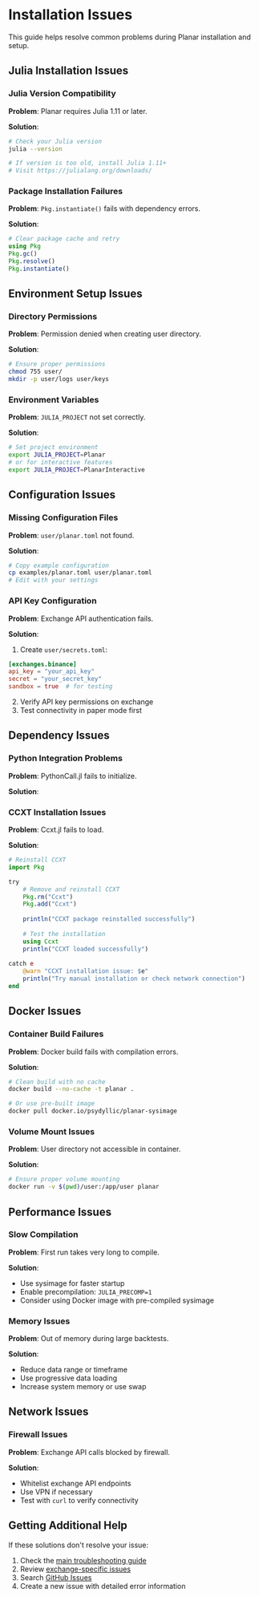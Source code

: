 # Installation Issues

This guide helps resolve common problems during Planar installation and setup.

## Julia Installation Issues

### Julia Version Compatibility

**Problem**: Planar requires Julia 1.11 or later.

**Solution**:
```bash
# Check your Julia version
julia --version

# If version is too old, install Julia 1.11+
# Visit https://julialang.org/downloads/
```

### Package Installation Failures

**Problem**: `Pkg.instantiate()` fails with dependency errors.

**Solution**:
```julia
# Clear package cache and retry
using Pkg
Pkg.gc()
Pkg.resolve()
Pkg.instantiate()
```

## Environment Setup Issues

### Directory Permissions

**Problem**: Permission denied when creating user directory.

**Solution**:
```bash
# Ensure proper permissions
chmod 755 user/
mkdir -p user/logs user/keys
```

### Environment Variables

**Problem**: `JULIA_PROJECT` not set correctly.

**Solution**:
```bash
# Set project environment
export JULIA_PROJECT=Planar
# or for interactive features
export JULIA_PROJECT=PlanarInteractive
```

## Configuration Issues

### Missing Configuration Files

**Problem**: `user/planar.toml` not found.

**Solution**:
```bash
# Copy example configuration
cp examples/planar.toml user/planar.toml
# Edit with your settings
```

### API Key Configuration

**Problem**: Exchange API authentication fails.

**Solution**:
1. Create `user/secrets.toml`:
```toml
[exchanges.binance]
api_key = "your_api_key"
secret = "your_secret_key"
sandbox = true  # for testing
```

2. Verify API key permissions on exchange
3. Test connectivity in paper mode first

## Dependency Issues

### Python Integration Problems

**Problem**: PythonCall.jl fails to initialize.

**Solution**:

### CCXT Installation Issues

**Problem**: Ccxt.jl fails to load.

**Solution**:
```julia
# Reinstall CCXT
import Pkg

try
    # Remove and reinstall CCXT
    Pkg.rm("Ccxt")
    Pkg.add("Ccxt")
    
    println("CCXT package reinstalled successfully")
    
    # Test the installation
    using Ccxt
    println("CCXT loaded successfully")
    
catch e
    @warn "CCXT installation issue: $e"
    println("Try manual installation or check network connection")
end
```

## Docker Issues

### Container Build Failures

**Problem**: Docker build fails with compilation errors.

**Solution**:
```bash
# Clean build with no cache
docker build --no-cache -t planar .

# Or use pre-built image
docker pull docker.io/psydyllic/planar-sysimage
```

### Volume Mount Issues

**Problem**: User directory not accessible in container.

**Solution**:
```bash
# Ensure proper volume mounting
docker run -v $(pwd)/user:/app/user planar
```

## Performance Issues

### Slow Compilation

**Problem**: First run takes very long to compile.

**Solution**:
- Use sysimage for faster startup
- Enable precompilation: `JULIA_PRECOMP=1`
- Consider using Docker image with pre-compiled sysimage

### Memory Issues

**Problem**: Out of memory during large backtests.

**Solution**:
- Reduce data range or timeframe
- Use progressive data loading
- Increase system memory or use swap

## Network Issues



### Firewall Issues

**Problem**: Exchange API calls blocked by firewall.

**Solution**:
- Whitelist exchange API endpoints
- Use VPN if necessary
- Test with `curl` to verify connectivity

## Getting Additional Help

If these solutions don't resolve your issue:

1. Check the [main troubleshooting guide](../index.md)
2. Review [exchange-specific issues](exchange-issues.md)
3. Search [GitHub Issues](https://github.com/defnlnotme/Planar.jl/issues)
4. Create a new issue with detailed error information